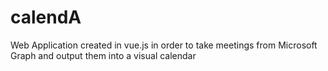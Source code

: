 # calendA
Web Application created in vue.js in order to take meetings from Microsoft Graph and output them into a visual calendar
